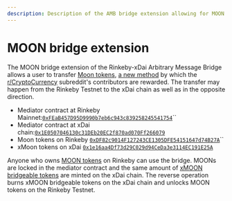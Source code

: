 ```yaml
---
description: Description of the AMB bridge extension allowing for MOON tokens transfer
---
```


# MOON bridge extension

The MOON bridge extension of the Rinkeby-xDai Arbitrary Message Bridge allows a user to transfer [Moon tokens](https://rinkeby.etherscan.io/address/0xdf82c9014f127243ce1305dfe54151647d74b27a), [a new method](https://www.reddit.com/r/CryptoCurrency/comments/gj96lb/introducing_rcryptocurrency_moons/) by which the [r/CryptoCurrency](https://www.reddit.com/r/CryptoCurrency/) subreddit's contributors are rewarded. The transfer may happen from the Rinkeby Testnet to the xDai chain as well as in the opposite direction.

* Mediator contract at Rinkeby Mainnet:[`0xFEaB457D95D9990b7eb6c943c839258245541754`](https://rinkeby.etherscan.io/address/0xFEaB457D95D9990b7eb6c943c839258245541754)\`\`
* Mediator contract at xDai chain:[`0x1E0507046130c31DEb20EC2f870ad070Ff266079`](https://blockscout.com/poa/xdai/address/0x1E0507046130c31DEb20EC2f870ad070Ff266079)
* Moon tokens on Rinkeby [`0xDF82c9014F127243CE1305DFE54151647d74B27A`](https://rinkeby.etherscan.io/address/0xdf82c9014f127243ce1305dfe54151647d74b27a)\`\`
* xMoon tokens on xDai [`0x1e16aa4Df73d29C029d94CeDa3e3114EC191E25A`](https://blockscout.com/poa/xdai/tokens/0x1e16aa4Df73d29C029d94CeDa3e3114EC191E25A) 

Anyone who owns [MOON tokens](https://rinkeby.etherscan.io/address/0xdf82c9014f127243ce1305dfe54151647d74b27a) on Rinkeby can use the bridge. MOONs are locked in the mediator contract and the same amount of [xMOON bridgeable tokens](https://blockscout.com/poa/xdai/address/0xC5C35D01B20f8d5cb65C60f02113EF6cd8e79910) are minted on the xDai chain. The reverse operation burns xMOON bridgeable tokens on the xDai chain and unlocks MOON tokens on the Rinkeby Testnet.

